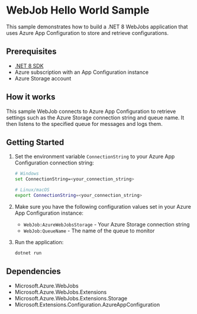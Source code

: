 # WebJob Hello World Sample

This sample demonstrates how to build a .NET 8 WebJobs application that uses Azure App Configuration to store and retrieve configurations.

## Prerequisites

- [.NET 8 SDK](https://dotnet.microsoft.com/download/dotnet/8.0)
- Azure subscription with an App Configuration instance
- Azure Storage account

## How it works

This sample WebJob connects to Azure App Configuration to retrieve settings such as the Azure Storage connection string and queue name. It then listens to the specified queue for messages and logs them.

## Getting Started

1. Set the environment variable `ConnectionString` to your Azure App Configuration connection string:

   ```bash
   # Windows
   set ConnectionString=<your_connection_string>
   
   # Linux/macOS
   export ConnectionString=<your_connection_string>
   ```

2. Make sure you have the following configuration values set in your Azure App Configuration instance:
   - `WebJob:AzureWebJobsStorage` - Your Azure Storage connection string
   - `WebJob:QueueName` - The name of the queue to monitor

3. Run the application:

   ```bash
   dotnet run
   ```

## Dependencies

- Microsoft.Azure.WebJobs
- Microsoft.Azure.WebJobs.Extensions
- Microsoft.Azure.WebJobs.Extensions.Storage
- Microsoft.Extensions.Configuration.AzureAppConfiguration